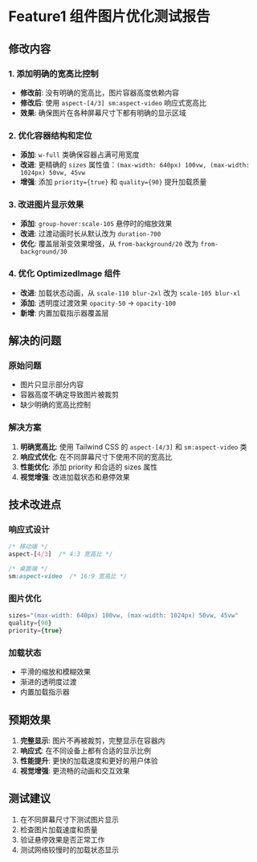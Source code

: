 # Feature1 组件图片优化测试报告

## 修改内容

### 1. 添加明确的宽高比控制
- **修改前**: 没有明确的宽高比，图片容器高度依赖内容
- **修改后**: 使用 `aspect-[4/3] sm:aspect-video` 响应式宽高比
- **效果**: 确保图片在各种屏幕尺寸下都有明确的显示区域

### 2. 优化容器结构和定位
- **添加**: `w-full` 类确保容器占满可用宽度
- **改进**: 更精确的 `sizes` 属性值：`(max-width: 640px) 100vw, (max-width: 1024px) 50vw, 45vw`
- **增强**: 添加 `priority={true}` 和 `quality={90}` 提升加载质量

### 3. 改进图片显示效果
- **添加**: `group-hover:scale-105` 悬停时的缩放效果
- **改进**: 过渡动画时长从默认改为 `duration-700`
- **优化**: 覆盖层渐变效果增强，从 `from-background/20` 改为 `from-background/30`

### 4. 优化 OptimizedImage 组件
- **改进**: 加载状态动画，从 `scale-110 blur-2xl` 改为 `scale-105 blur-xl`
- **添加**: 透明度过渡效果 `opacity-50` → `opacity-100`
- **新增**: 内置加载指示器覆盖层

## 解决的问题

### 原始问题
- 图片只显示部分内容
- 容器高度不确定导致图片被裁剪
- 缺少明确的宽高比控制

### 解决方案
1. **明确宽高比**: 使用 Tailwind CSS 的 `aspect-[4/3]` 和 `sm:aspect-video` 类
2. **响应式优化**: 在不同屏幕尺寸下使用不同的宽高比
3. **性能优化**: 添加 priority 和合适的 sizes 属性
4. **视觉增强**: 改进加载状态和悬停效果

## 技术改进点

### 响应式设计
```css
/* 移动端 */
aspect-[4/3]  /* 4:3 宽高比 */

/* 桌面端 */
sm:aspect-video  /* 16:9 宽高比 */
```

### 图片优化
```jsx
sizes="(max-width: 640px) 100vw, (max-width: 1024px) 50vw, 45vw"
quality={90}
priority={true}
```

### 加载状态
- 平滑的缩放和模糊效果
- 渐进的透明度过渡
- 内置加载指示器

## 预期效果

1. **完整显示**: 图片不再被裁剪，完整显示在容器内
2. **响应式**: 在不同设备上都有合适的显示比例
3. **性能提升**: 更快的加载速度和更好的用户体验
4. **视觉增强**: 更流畅的动画和交互效果

## 测试建议

1. 在不同屏幕尺寸下测试图片显示
2. 检查图片加载速度和质量
3. 验证悬停效果是否正常工作
4. 测试网络较慢时的加载状态显示
